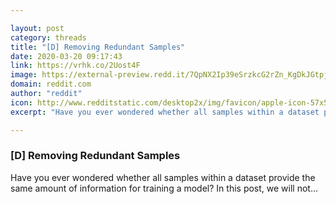 ```yaml
---

layout: post
category: threads
title: "[D] Removing Redundant Samples"
date: 2020-03-20 09:17:43
link: https://vrhk.co/2Uost4F
image: https://external-preview.redd.it/7QpNX2Ip39eSrzkcG2rZn_KgDkJGtpjmSvUkhnqhDYA.jpg?width=753&height=394.240837696&auto=webp&crop=753:394.240837696,smart&s=0f70b6dde401db8d04ef26f9f09a49218c496964
domain: reddit.com
author: "reddit"
icon: http://www.redditstatic.com/desktop2x/img/favicon/apple-icon-57x57.png
excerpt: "Have you ever wondered whether all samples within a dataset provide the same amount of information for training a model? In this post, we will not..."

---
```


### [D] Removing Redundant Samples

Have you ever wondered whether all samples within a dataset provide the same amount of information for training a model? In this post, we will not...